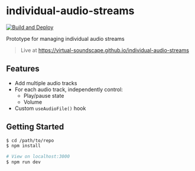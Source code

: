 # individual-audio-streams

[![Build and Deploy](https://github.com/virtual-soundscape/individual-audio-streams/actions/workflows/build_and_deploy.yml/badge.svg)](https://github.com/virtual-soundscape/individual-audio-streams/actions/workflows/build_and_deploy.yml)

Prototype for managing individual audio streams

> Live at https://virtual-soundscape.github.io/individual-audio-streams

## Features

- Add multiple audio tracks
- For each audio track, independently control:
    - Play/pause state
    - Volume
- Custom `useAudioFile()` hook

## Getting Started

```bash
$ cd /path/to/repo
$ npm install

# View on localhost:3000
$ npm run dev
```
